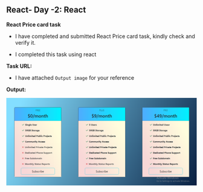## React- Day -2: React   

**React Price card task**   

 - I have completed and submitted React Price card task, kindly check and verify it.   

 - I completed this task using react

  **Task URL:** 

   - I have attached `Output image` for your reference  

   **Output:**

 ![output image](src/assets/output_img/Output.PNG)



